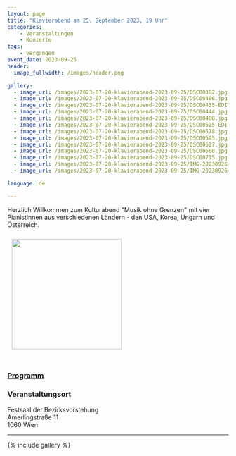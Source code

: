 ```yaml
---
layout: page
title: "Klavierabend am 25. September 2023, 19 Uhr"
categories:
    - Veranstaltungen
    - Konzerte
tags:
    - vergangen
event_date: 2023-09-25
header:
  image_fullwidth: /images/header.png

gallery:
  - image_url: /images/2023-07-20-klavierabend-2023-09-25/DSC00382.jpg
  - image_url: /images/2023-07-20-klavierabend-2023-09-25/DSC00406.jpg
  - image_url: /images/2023-07-20-klavierabend-2023-09-25/DSC00435-EDIT.jpg
  - image_url: /images/2023-07-20-klavierabend-2023-09-25/DSC00444.jpg
  - image_url: /images/2023-07-20-klavierabend-2023-09-25/DSC00488.jpg
  - image_url: /images/2023-07-20-klavierabend-2023-09-25/DSC00525-EDIT.jpg
  - image_url: /images/2023-07-20-klavierabend-2023-09-25/DSC00578.jpg
  - image_url: /images/2023-07-20-klavierabend-2023-09-25/DSC00595.jpg
  - image_url: /images/2023-07-20-klavierabend-2023-09-25/DSC00627.jpg
  - image_url: /images/2023-07-20-klavierabend-2023-09-25/DSC00660.jpg
  - image_url: /images/2023-07-20-klavierabend-2023-09-25/DSC00715.jpg
  - image_url: /images/2023-07-20-klavierabend-2023-09-25/IMG-20230926-WA0024.jpg
  - image_url: /images/2023-07-20-klavierabend-2023-09-25/IMG-20230926-WA0025c.jpg

language: de

---
```



Herzlich Willkommen zum Kulturabend "Musik ohne Grenzen" 
mit vier Pianistinnen aus verschiedenen Ländern - den USA, Korea, Ungarn und Österreich.


<a href="/images/poster-2023-09-25.jpg"><img src="/images/poster-2023-09-25.jpg" style="float:left;" width="250px" hspace="10" vspace="10"></a>


<div style="clear: both;">&nbsp;</div>


### <a href="/files/2023-09-25-programm.pdf">Programm</a>

<!--

<style type="text/css" rel="stylesheet">
.list li {
  display: flex;
  flex-wrap: wrap;
  margin-bottom: 1em;
}

.list li .left {
  flex: 2;
  text-align: left;
}

.list li .right {
  flex: 1;
  text-align: right;
}
</style>

&nbsp;

<ul class="list">

  <li>
    <div class="left"><b>Wolfgang Amadeus Mozart (1756 &mdash; 1791) </b><br>Sonate für 4 Hände, KV 381</div>
    <div class="right"></div>
  </li>
  <li>
    <div class="left"></div>
    <div class="right">Lindsey Huff<br>Isabel Weiser</div>
  </li>

  <li>
    <div class="left"><b>Franz Schubert (1797 &mdash; 1828)</b><br>Impromptu Op. 90 Nr. 4 (D.899-4)</div>
    <div class="right"></div>
  </li>
  <li>
    <div class="left"></div>
    <div class="right">Isabel Weiser</div>
  </li>
  
  <li>
    <div class="left"><b>Franz Liszt (1811 &mdash; 1886)</b><br>Ungarische Rhapsodie Nr. 2 (S.244/2)</div>
    <div class="right"></div>
  </li>
  <li>
    <div class="left"></div>
    <div class="right">Eunju Lee<br>Julianna Kiss</div>
  </li>
  
  <li>
    <div class="left"><b>George Gershwin (1898 &mdash; 1937)</b><br>Three Preludes</div>
    <div class="right"></div>
  </li>
  <li>
    <div class="left"></div>
    <div class="right">Lindsey Huff</div>
  </li>

  
</ul>

<p><b>P A U S E</b></p>

<ul class="list">

  
  <li>
    <div class="left"><b>György Ligeti (1923 &mdash; 2006)</b><br>Musica Ricercata, Nr. 1, 3, 4, 9, 10</div>
    <div class="right"></div>
  </li>
  <li>
    <div class="left"></div>
    <div class="right">Julianna Kiss</div>
  </li>

  <li>
    <div class="left"><b>Claude Debussy (1862 &mdash; 1918)</b><br>En Bateau, aus:<br>Petite Suite</div>
    <div class="right"></div>
  </li>
  <li>
    <div class="left"></div>
    <div class="right">Eunju Lee<br>Isabel Weiser</div>
  </li>

  <li>
    <div class="left"><b>Astor Piazzolla (1921 &mdash; 1992)</b><br>Libertango<br>Transkribiert für Klavier zu 4 Händen</div>
    <div class="right"></div>
  </li>
  <li>
    <div class="left"></div>
    <div class="right">Lindsey Huff<br>Julianna Kiss</div>
  </li>


  <li>
    <div class="left"><b>Sergei Rachmaninoff (1873 &mdash; 1943)</b><br>Barkarole, aus:<br>Sechs Stücke für Klavier zu 4 Händen, Op. 11</div>
    <div class="right"></div>
  </li>
  <li>
    <div class="left"></div>
    <div class="right">Eunju Lee<br>Lindsey Huff</div>
  </li>

</ul>

-->

### Veranstaltungsort

Festsaal der Bezirksvorstehung<br>
Amerlingstraße 11<br>
1060 Wien<br>



<div
    data-service="googlemaps"
    data-id="!1m18!1m12!1m3!1d2659.496858810199!2d16.34833771201652!3d48.19704494689932!2m3!1f0!2f0!3f0!3m2!1i1024!2i768!4f13.1!3m3!1m2!1s0x476d07895c7a6a69%3A0xa30709abd778da9f!2sAmerlingstra%C3%9Fe%2011%2C%201060%20Wien!5e0!3m2!1sen!2sat!4v1695018641892!5m2!1sen!2sat"
    data-autoscale
></div>


----


{% include gallery %}



